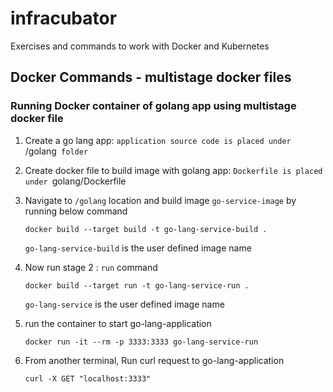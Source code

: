 # infracubator
Exercises and commands to work with Docker and Kubernetes

## Docker Commands - multistage docker files

### Running Docker container of golang app using multistage docker file
1. Create a go lang app: `application source code is placed under `/golang` folder`
2. Create docker file to build image with golang app: `Dockerfile is placed under `golang/Dockerfile` `
3. Navigate to `/golang` location and build image `go-service-image` by running below command
   ```
   docker build --target build -t go-lang-service-build .
   ```
   `go-lang-service-build` is the user defined image name
4. Now run stage 2 : `run` command 
    ```
   docker build --target run -t go-lang-service-run .
   ```
   `go-lang-service` is the user defined image name

5. run the container to start go-lang-application
    ```
    docker run -it --rm -p 3333:3333 go-lang-service-run
    ```
6. From another  terminal, Run curl request to go-lang-application
    ```
    curl -X GET "localhost:3333"
    ```